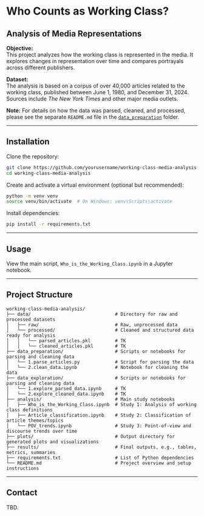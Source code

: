 # Who Counts as Working Class?
## Analysis of Media Representations

**Objective:**  
This project analyzes how the working class is represented in the media. It explores changes in representation over time and compares portrayals across different publishers.

**Dataset:**  
The analysis is based on a corpus of over 40,000 articles related to the working class, published between June 1, 1980, and December 31, 2024. Sources include *The New York Times* and other major media outlets.

**Note:** For details on how the data was parsed, cleaned, and processed, please see the separate `README.md` file in the [`data_preparation`](./data_preparation/README.md) folder.

---

## Installation

Clone the repository:

```bash
git clone https://github.com/yourusername/working-class-media-analysis.git
cd working-class-media-analysis
```

Create and activate a virtual environment (optional but recommended):

```bash
python -m venv venv
source venv/bin/activate  # On Windows: venv\Scripts\activate
```

Install dependencies:

```bash
pip install -r requirements.txt
```

---

## Usage

View the main script, `Who_is_the_Working_Class.ipynb` in a Jupyter notebook.

---

## Project Structure

```
working-class-media-analysis/
├── data/                               # Directory for raw and processed datasets
│   ├── raw/                            # Raw, unprocessed data
│   └── processed/                      # Cleaned and structured data ready for analysis
│   │   └── parsed_articles.pkl         # TK
│   │   └── cleaned_articles.pkl        # TK 
├── data_preparation/                   # Scripts or notebooks for parsing and cleaning data
│   └── 1.parse_articles.py             # Script for parsing the data
│   └── 2.clean_data.ipynb              # Notebook for cleaning the data
├── data_exploration/                   # Scripts or notebooks for parsing and cleaning data
│   └── 1.explore_parsed_data.ipynb     # TK
│   └── 2.explore_cleaned_data.ipynb    # TK
├── analysis/                           # Main study notebooks
│   ├── Who_is_the_Working_Class.ipynb  # Study 1: Analysis of working class definitions
│   ├── Article_classification.ipynb    # Study 2: Classification of article themes/topics
│   └── POV_trends.ipynb                # Study 3: Point-of-view and discourse trends over time
├── plots/                              # Output directory for generated plots and visualizations
├── results/                            # Final outputs, e.g., tables, metrics, summaries
├── requirements.txt                    # List of Python dependencies
└── README.md                           # Project overview and setup instructions
```

---

## Contact

TBD.
